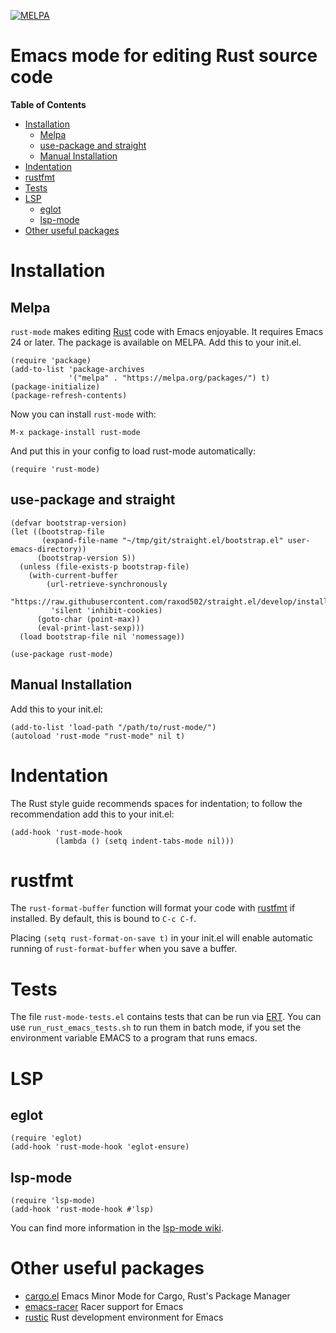 [![MELPA](https://melpa.org/packages/rust-mode-badge.svg)](https://melpa.org/#/rust-mode)

# Emacs mode for editing Rust source code

<!-- markdown-toc start - Don't edit this section. Run M-x markdown-toc-refresh-toc -->
**Table of Contents**

- [Installation](#installation)
    - [Melpa](#melpa)
    - [use-package and straight](#use-package-and-straight)
    - [Manual Installation](#manual-installation)
- [Indentation](#indentation)
- [rustfmt](#rustfmt)
- [Tests](#tests)
- [LSP](#lsp)
    - [eglot](#eglot)
    - [lsp-mode](#lsp-mode)
- [Other useful packages](#other-useful-packages)

<!-- markdown-toc end -->

# Installation

## Melpa

`rust-mode` makes editing [Rust](http://rust-lang.org) code with Emacs
enjoyable. It requires Emacs 24 or later.
The package is available on MELPA. Add this to your init.el.

``` elisp
(require 'package)
(add-to-list 'package-archives
             '("melpa" . "https://melpa.org/packages/") t)
(package-initialize)
(package-refresh-contents)
```

Now you can install `rust-mode` with:

`M-x package-install rust-mode`

And put this in your config to load rust-mode automatically:

`(require 'rust-mode)`

## use-package and straight

```elisp
(defvar bootstrap-version)
(let ((bootstrap-file
       (expand-file-name "~/tmp/git/straight.el/bootstrap.el" user-emacs-directory))
      (bootstrap-version 5))
  (unless (file-exists-p bootstrap-file)
    (with-current-buffer
        (url-retrieve-synchronously
         "https://raw.githubusercontent.com/raxod502/straight.el/develop/install.el"
         'silent 'inhibit-cookies)
      (goto-char (point-max))
      (eval-print-last-sexp)))
  (load bootstrap-file nil 'nomessage))

(use-package rust-mode)
```

## Manual Installation

Add this to your init.el:

``` elisp
(add-to-list 'load-path "/path/to/rust-mode/")
(autoload 'rust-mode "rust-mode" nil t)
```

# Indentation

The Rust style guide recommends spaces for indentation; to follow the
recommendation add this to your init.el:

```elisp
(add-hook 'rust-mode-hook
          (lambda () (setq indent-tabs-mode nil)))
```

# rustfmt

The `rust-format-buffer` function will format your code with
[rustfmt](https://github.com/rust-lang/rustfmt) if installed. By default,
this is bound to `C-c C-f`.

Placing `(setq rust-format-on-save t)` in your init.el will enable automatic
running of `rust-format-buffer` when you save a buffer.

# Tests

The file `rust-mode-tests.el` contains tests that can be run via
[ERT](http://www.gnu.org/software/emacs/manual/html_node/ert/index.html).
You can use `run_rust_emacs_tests.sh` to run them in batch mode, if
you set the environment variable EMACS to a program that runs emacs.

# LSP

## eglot

```elisp
(require 'eglot)
(add-hook 'rust-mode-hook 'eglot-ensure)
```

## lsp-mode

```elisp
(require 'lsp-mode)
(add-hook 'rust-mode-hook #'lsp)
```

You can find more information in the [lsp-mode wiki](https://github.com/emacs-lsp/lsp-mode/wiki/Rust).

# Other useful packages

* [cargo.el](https://github.com/kwrooijen/cargo.el) Emacs Minor Mode for Cargo, Rust's Package Manager
* [emacs-racer](https://github.com/racer-rust/emacs-racer) Racer support for Emacs
* [rustic](https://github.com/brotzeit/rustic) Rust development environment for Emacs
